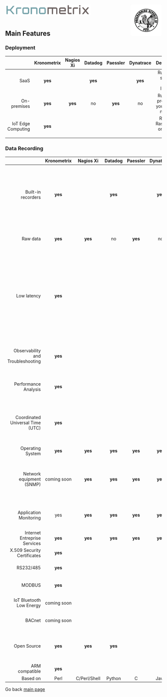 <img src="/docs/img/k-logo.png" align="left" height="35" width="275" />
<img src="/docs/img/perl_logo.png" align="right" height="100" width="100" />
<br/><br/>
<br/>

## Main Features


### Deployment

|| Kronometrix | Nagios Xi | Datadog | Paessler | Dynatrace | Description |
|------:|:------:|:------:|:------:|:------:|:------:|:------:| 
| SaaS | **yes** |  | **yes** | | **yes** | Run it as a service, over Internet |
| On-premises | **yes** | **yes** | no | **yes** | no | Run it as a product on your private network |  
| IoT Edge Computing | **yes** | | | |  | Run it on RaspberryPI or ARMv8 <a href="https://en.wikipedia.org/wiki/Single-board_computer">SBC</a> |


### Data Recording

|| Kronometrix | Nagios Xi | Datadog | Paessler | Dynatrace | Description |
|------:|:------:|:------:|:------:|:------:|:------:|:------:| 
| Built-in recorders | **yes** |  | **yes** | | **yes** | Own or 3rd party recorders. Datadog uses StatsD. Dynatrace uses Java Compuware agent for Linux, Windows, AIX |
| Raw data | **yes** | **yes** | no | **yes** | no | Datadog aggregates raw data every 10 seconds |  
| Low latency | **yes** | | | | | Kronometrix recorders have a low memory and CPU footprint, designed  to monitor individual system resources, offered as a open-source software based on Perl 5 for easy customisatio |
| Observability and Troubleshooting | **yes** | | | | | Designed to be used interactive and continuous mode |
| Performance Analysis | **yes** | | | | | Designed for performance analysis and capacity management |
| Coordinated Universal Time  (UTC) | **yes** | | | | | Kronometrix Data Recording uses UTC by default making easy and simple to share data  |
| Operating System | **yes** | **yes** | **yes** | **yes** | **yes** | |
| Network equipment (SNMP) | coming soon | **yes** | **yes** | **yes** | **yes** | Kronometrix Data Recording uses UTC by default making easy and simple to share data  |
| Application Monitoring | yes | **yes** | **yes** | **yes** | **yes** | Kronometrix improvements Q3 2020 J2EE, DB monitoring |
| Internet Entreprise Services | **yes** | **yes** | **yes** | **yes** | **yes** | |
| X.509 Security Certificates | **yes** | | | | | |
| RS232/485 | **yes** | | | | | Serial RS232/RS485 support |
| MODBUS | **yes** | | | | | MODBUS RTU, ASCII, TCP support |
| IoT Bluetooth Low Energy | coming soon | | | | | Kronometrix roadmap 2020 |
| BACnet | coming soon | | | | | Kronometrix roadmap 2020 |
| Open Source | **yes** | **yes** | **yes** | | | Datadog uses StatsD. Dynatrace uses Compuware Java agent |
| ARM compatible | **yes** | | | | | |
| Based on | Perl | C/Perl/Shell | Python | C | Java | |

Go back [main page](https://gitlab.com/kronometrix/recording/)
